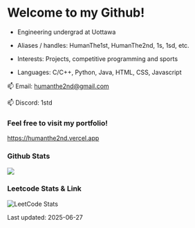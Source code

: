 # Welcome to my Github!

- Engineering undergrad at Uottawa

- Aliases / handles: HumanThe1st, HumanThe2nd, 1s, 1sd, etc.

- Interests: Projects, competitive programming and sports 

- Languages: C/C++, Python, Java, HTML, CSS, Javascript

📫 Email: humanthe2nd@gmail.com

📫 Discord: 1std

### Feel free to visit my portfolio!

<https://humanthe2nd.vercel.app>

### Github Stats
<img src="https://github-readme-stats.vercel.app/api?username=HumanThe2nd&show_icons=true&include_all_commits=true&show_icons=true&count_private=true&theme=material-palenight"/>

### Leetcode Stats & Link
![LeetCode Stats](https://leetcard.jacoblin.cool/HumanThe1st?theme=dark)

Last updated: 2025-06-27
<!---
HumanThe2nd/HumanThe2nd is a ✨ special ✨ repository because its `README.md` (this file) appears on your GitHub profile.
You can click the Preview link to take a look at your changes.
--->
